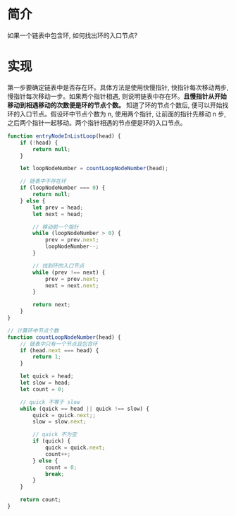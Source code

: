 # 简介
如果一个链表中包含环, 如何找出环的入口节点?

# 实现
第一步要确定链表中是否存在环。具体方法是使用快慢指针, 快指针每次移动两步, 慢指针每次移动一步。如果两个指针相遇, 则说明链表中存在环。**且慢指针从开始移动到相遇移动的次数便是环的节点个数。**
知道了环的节点个数后, 便可以开始找环的入口节点。假设环中节点个数为 n, 使用两个指针, 让前面的指针先移动 n 步, 之后两个指针一起移动。两个指针相遇的节点便是环的入口节点。

```js
function entryNodeInListLoop(head) {
    if (!head) {
        return null;
    }

    let loopNodeNumber = countLoopNodeNumber(head);

    // 链表中不存在环
    if (loopNodeNumber === 0) {
        return null;
    } else {
        let prev = head;
        let next = head;

        // 移动前一个指针
        while (loopNodeNumber > 0) {
            prev = prev.next;
            loopNodeNumber--;
        }

        // 找到环的入口节点
        while (prev !== next) {
            prev = prev.next;
            next = next.next;
        }

        return next;
    }
}

// 计算环中节点个数
function countLoopNodeNumber(head) {
    // 链表中只有一个节点且包含环
    if (head.next === head) {
        return 1;
    }

    let quick = head;
    let slow = head;
    let count = 0;

    // quick 不等于 slow
    while (quick == head || quick !== slow) {
        quick = quick.next;;
        slow = slow.next;

        // quick 不为空
        if (quick) {
            quick = quick.next;
            count++;
        } else {
            count = 0;
            break;
        }
    }

    return count;
}
```